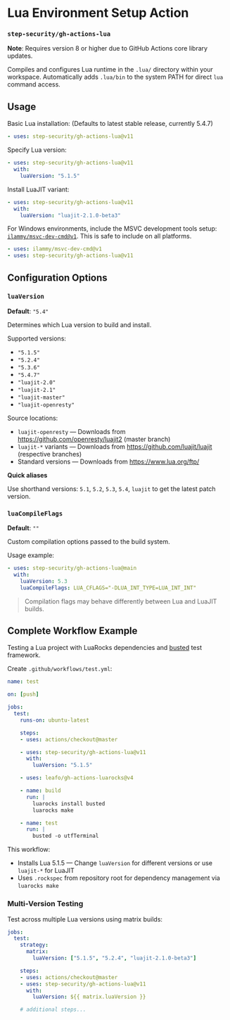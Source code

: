 # Lua Environment Setup Action

### `step-security/gh-actions-lua`

**Note**: Requires version 8 or higher due to GitHub Actions core library updates.

Compiles and configures Lua runtime in the `.lua/` directory within your workspace.
Automatically adds `.lua/bin` to the system PATH for direct `lua` command access.


## Usage

Basic Lua installation: (Defaults to latest stable release, currently 5.4.7)

```yaml
- uses: step-security/gh-actions-lua@v11
```

Specify Lua version:

```yaml
- uses: step-security/gh-actions-lua@v11
  with:
    luaVersion: "5.1.5"
```

Install LuaJIT variant:

```yaml
- uses: step-security/gh-actions-lua@v11
  with:
    luaVersion: "luajit-2.1.0-beta3"
```

For Windows environments, include the MSVC development tools setup:
[`ilammy/msvc-dev-cmd@v1`](https://github.com/ilammy/msvc-dev-cmd). This is safe to include on all platforms.

```yaml
- uses: ilammy/msvc-dev-cmd@v1
- uses: step-security/gh-actions-lua@v11
```

## Configuration Options

### `luaVersion`

**Default**: `"5.4"`

Determines which Lua version to build and install.

Supported versions:

* `"5.1.5"`
* `"5.2.4"`
* `"5.3.6"`
* `"5.4.7"`
* `"luajit-2.0"`
* `"luajit-2.1"`
* `"luajit-master"`
* `"luajit-openresty"`

Source locations:

* `luajit-openresty` — Downloads from https://github.com/openresty/luajit2 (master branch)
* `luajit-*` variants — Downloads from https://github.com/luajit/luajit (respective branches)
* Standard versions — Downloads from https://www.lua.org/ftp/

**Quick aliases**

Use shorthand versions: `5.1`, `5.2`, `5.3`, `5.4`, `luajit` to get the latest patch version.

### `luaCompileFlags`

**Default**: `""`

Custom compilation options passed to the build system.

Usage example:

```yaml
- uses: step-security/gh-actions-lua@main
  with:
    luaVersion: 5.3
    luaCompileFlags: LUA_CFLAGS="-DLUA_INT_TYPE=LUA_INT_INT"
```

> Compilation flags may behave differently between Lua and LuaJIT builds.

## Complete Workflow Example

Testing a Lua project with LuaRocks dependencies and [busted](https://olivinelabs.com/busted/) test framework.

Create `.github/workflows/test.yml`:

```yaml
name: test

on: [push]

jobs:
  test:
    runs-on: ubuntu-latest

    steps:
    - uses: actions/checkout@master

    - uses: step-security/gh-actions-lua@v11
      with:
        luaVersion: "5.1.5"

    - uses: leafo/gh-actions-luarocks@v4

    - name: build
      run: |
        luarocks install busted
        luarocks make

    - name: test
      run: |
        busted -o utfTerminal
```

This workflow:

* Installs Lua 5.1.5 — Change `luaVersion` for different versions or use `luajit-*` for LuaJIT
* Uses `.rockspec` from repository root for dependency management via `luarocks make`

### Multi-Version Testing

Test across multiple Lua versions using matrix builds:

```yaml
jobs:
  test:
    strategy:
      matrix:
        luaVersion: ["5.1.5", "5.2.4", "luajit-2.1.0-beta3"]

    steps:
    - uses: actions/checkout@master
    - uses: step-security/gh-actions-lua@v11
      with:
        luaVersion: ${{ matrix.luaVersion }}

    # additional steps...
```
